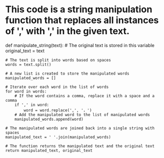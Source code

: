 # This code is a string manipulation function that replaces all instances of ',' with ',' in the given text.
def manipulate_string(text):
    # The original text is stored in this variable
    original_text = text

    # The text is split into words based on spaces
    words = text.split()

    # A new list is created to store the manipulated words
    manipulated_words = []

    # Iterate over each word in the list of words
    for word in words:
        # If the word contains a comma, replace it with a space and a comma
        if ',' in word:
            word = word.replace(',', '，')
        # Add the manipulated word to the list of manipulated words
        manipulated_words.append(word)

    # The manipulated words are joined back into a single string with spaces
    manipulated_text = ' '.join(manipulated_words)

    # The function returns the manipulated text and the original text
    return manipulated_text, original_text
